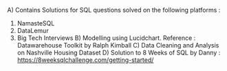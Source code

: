 A) Contains Solutions for SQL questions solved on the following platforms :
  1) NamasteSQL
  2) DataLemur
  3) Big Tech Interviews
B) Modelling using Lucidchart. Reference : Datawarehouse Toolkit by Ralph Kimball
C) Data Cleaning and Analysis on Nashville Housing Dataset
D) Solution to 8 Weeks of SQL by Danny : https://8weeksqlchallenge.com/getting-started/
